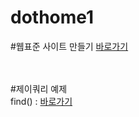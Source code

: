 # dothome1

#웹표준 사이트 만들기
<a href="https://yongwan98.github.io/dothome1/webstandard/index.html">바로가기</a>


<br>
<br>
#제이쿼리 예제<br>
find() : <a href="https://yongwan98.github.io/dothome1/jquery/jquery04_find2.html">바로가기</a>
